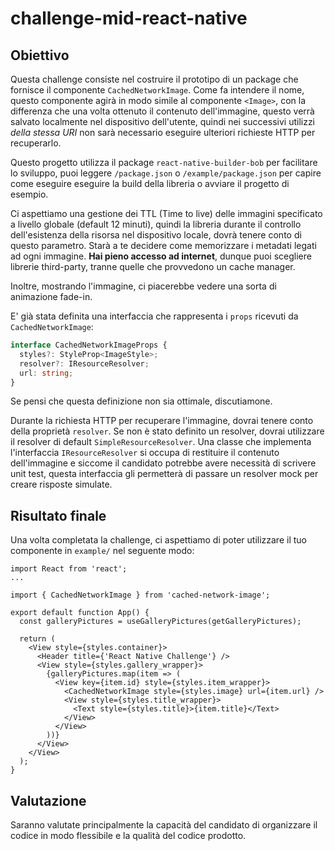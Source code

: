 # challenge-mid-react-native

## Obiettivo

Questa challenge consiste nel costruire il prototipo di un package che fornisce il componente
`CachedNetworkImage`.
Come fa intendere il nome, questo componente agirà in modo simile al componente `<Image>`, con la differenza che una volta ottenuto il contenuto dell'immagine, questo
verrà salvato localmente nel dispositivo dell'utente, quindi nei successivi utilizzi *della stessa URI* non sarà necessario eseguire ulteriori richieste HTTP per recuperarlo.

Questo progetto utilizza il package `react-native-builder-bob` per facilitare lo sviluppo, puoi
leggere `/package.json` o `/example/package.json` per capire come eseguire eseguire la build della libreria o avviare il progetto di esempio.

Ci aspettiamo una gestione dei TTL (Time to live) delle immagini specificato a livello globale (default 12 minuti), quindi la libreria durante il controllo dell'esistenza della risorsa nel dispositivo locale, dovrà tenere conto di questo parametro. Starà a te decidere come memorizzare i metadati legati ad ogni immagine.
**Hai pieno accesso ad internet**, dunque puoi scegliere librerie third-party, tranne quelle che provvedono un cache manager.

Inoltre, mostrando l'immagine, ci piacerebbe vedere una sorta di animazione fade-in.

E' già stata definita una interfaccia che rappresenta i `props` ricevuti da `CachedNetworkImage`:
```typescript
interface CachedNetworkImageProps {
  styles?: StyleProp<ImageStyle>;
  resolver?: IResourceResolver;
  url: string;
}
```
Se pensi che questa definizione non sia ottimale, discutiamone.

Durante la richiesta HTTP per recuperare l'immagine, dovrai tenere conto della proprietà `resolver`. Se non è stato definito un resolver, dovrai utilizzare il resolver di default `SimpleResourceResolver`.
Una classe che implementa l'interfaccia `IResourceResolver` si occupa di restituire il contenuto dell'immagine e siccome il candidato potrebbe avere necessità di scrivere unit test, questa interfaccia gli permetterà di passare un resolver mock per creare risposte simulate.

## Risultato finale

Una volta completata la challenge, ci aspettiamo di poter utilizzare il tuo componente
in `example/` nel seguente modo:

```tsx
import React from 'react';
...

import { CachedNetworkImage } from 'cached-network-image';

export default function App() {
  const galleryPictures = useGalleryPictures(getGalleryPictures);

  return (
    <View style={styles.container}>
      <Header title={'React Native Challenge'} />
      <View style={styles.gallery_wrapper}>
        {galleryPictures.map(item => (
          <View key={item.id} style={styles.item_wrapper}>
            <CachedNetworkImage style={styles.image} url={item.url} />
            <View style={styles.title_wrapper}>
              <Text style={styles.title}>{item.title}</Text>
            </View>
          </View>
        ))}
      </View>
    </View>
  );
}
```

## Valutazione

Saranno valutate principalmente la capacità del candidato di organizzare il codice in modo flessibile e la qualità del codice prodotto.
